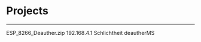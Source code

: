# Projects
----------------------------------------------------------------
ESP_8266_Deauther.zip     192.168.4.1     Schlichtheit     deautherMS
